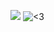 ![](https://files.catbox.moe/ide3n0.png)
![<3](https://64.media.tumblr.com/9298f8f8098329835b9d3dbe94df419a/f7a4b818292ab100-23/s1280x1920/a07f364a3a076b934a16bd530e458c3bd8aec511.pnj) 
<!--
**qcellbo/qcellbo** is a ✨ _special_ ✨ repository because its `README.md` (this file) appears on your GitHub profile.

Here are some ideas to get you started:

- 🔭 I’m currently working on ...
- 🌱 I’m currently learning ...
- 👯 I’m looking to collaborate on ...
- 🤔 I’m looking for help with ...
- 💬 Ask me about ...
- 📫 How to reach me: ...
- 😄 Pronouns: ...
- ⚡ Fun fact: ...
-->
